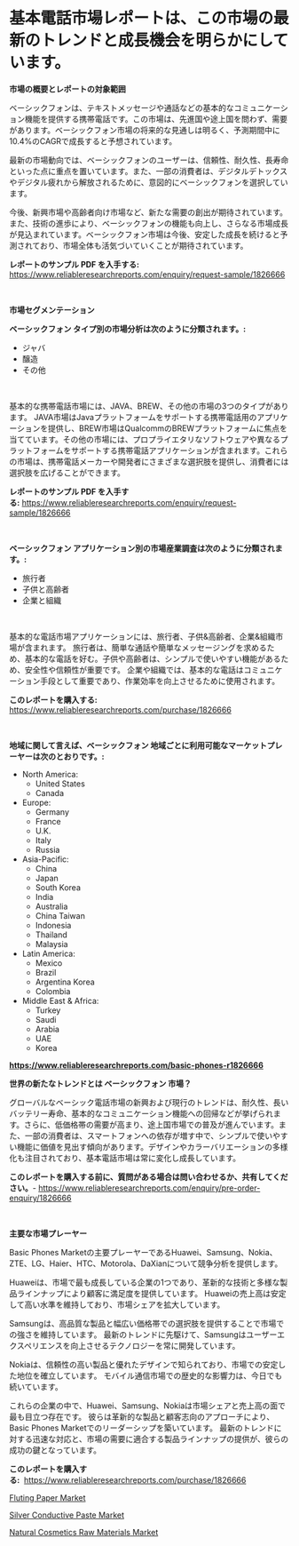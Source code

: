 <p><h1>基本電話市場レポートは、この市場の最新のトレンドと成長機会を明らかにしています。</h1></p><p><strong>市場の概要とレポートの対象範囲</strong></p>
<p><p>ベーシックフォンは、テキストメッセージや通話などの基本的なコミュニケーション機能を提供する携帯電話です。この市場は、先進国や途上国を問わず、需要があります。ベーシックフォン市場の将来的な見通しは明るく、予測期間中に10.4%のCAGRで成長すると予想されています。</p><p>最新の市場動向では、ベーシックフォンのユーザーは、信頼性、耐久性、長寿命といった点に重点を置いています。また、一部の消費者は、デジタルデトックスやデジタル疲れから解放されるために、意図的にベーシックフォンを選択しています。</p><p>今後、新興市場や高齢者向け市場など、新たな需要の創出が期待されています。また、技術の進歩により、ベーシックフォンの機能も向上し、さらなる市場成長が見込まれています。ベーシックフォン市場は今後、安定した成長を続けると予測されており、市場全体も活気づいていくことが期待されています。</p></p>
<p><strong>レポートのサンプル PDF を入手する:</strong> <a href="https://www.reliableresearchreports.com/enquiry/request-sample/1826666">https://www.reliableresearchreports.com/enquiry/request-sample/1826666</a></p>
<p>&nbsp;</p>
<p><strong>市場セグメンテーション</strong></p>
<p><strong>ベーシックフォン タイプ別の市場分析は次のように分類されます。:</strong></p>
<p><ul><li>ジャバ</li><li>醸造</li><li>その他</li></ul></p>
<p>&nbsp;</p>
<p><p>基本的な携帯電話市場には、JAVA、BREW、その他の市場の3つのタイプがあります。 JAVA市場はJavaプラットフォームをサポートする携帯電話用のアプリケーションを提供し、BREW市場はQualcommのBREWプラットフォームに焦点を当てています。その他の市場には、プロプライエタリなソフトウェアや異なるプラットフォームをサポートする携帯電話アプリケーションが含まれます。これらの市場は、携帯電話メーカーや開発者にさまざまな選択肢を提供し、消費者には選択肢を広げることができます。</p></p>
<p><strong>レポートのサンプル PDF を入手する:</strong>&nbsp;<a href="https://www.reliableresearchreports.com/enquiry/request-sample/1826666">https://www.reliableresearchreports.com/enquiry/request-sample/1826666</a></p>
<p>&nbsp;</p>
<p><strong> ベーシックフォン アプリケーション別の市場産業調査は次のように分類されます。:</strong></p>
<p><ul><li>旅行者</li><li>子供と高齢者</li><li>企業と組織</li></ul></p>
<p>&nbsp;</p>
<p><p>基本的な電話市場アプリケーションには、旅行者、子供&高齢者、企業&組織市場が含まれます。 旅行者は、簡単な通話や簡単なメッセージングを求めるため、基本的な電話を好む。子供や高齢者は、シンプルで使いやすい機能があるため、安全性や信頼性が重要です。 企業や組織では、基本的な電話はコミュニケーション手段として重要であり、作業効率を向上させるために使用されます。</p></p>
<p><strong>このレポートを購入する:</strong>&nbsp; <a href="https://www.reliableresearchreports.com/purchase/1826666">https://www.reliableresearchreports.com/purchase/1826666</a></p>
<p>&nbsp;</p>
<p><strong>地域に関して言えば、ベーシックフォン 地域ごとに利用可能なマーケットプレーヤーは次のとおりです。:</strong></p>
<p><ul>
    <li>
        North America:
        <ul>
            <li>United States</li>
            <li>Canada</li>
        </ul>
    </li>
    <li>
        Europe:
        <ul>
            <li>Germany</li>
            <li>France</li>
            <li>U.K.</li>
            <li>Italy</li>
            <li>Russia</li>
        </ul>
    </li>
    <li>
        Asia-Pacific:
        <ul>
            <li>China</li>
            <li>Japan</li>
            <li>South Korea</li>
            <li>India</li>
            <li>Australia</li>
            <li>China Taiwan</li>
            <li>Indonesia</li>
            <li>Thailand</li>
            <li>Malaysia</li>
        </ul>
    </li>
    <li>
        Latin America:
        <ul>
            <li>Mexico</li>
            <li>Brazil</li>
            <li>Argentina Korea</li>
            <li>Colombia</li>
        </ul>
    </li>
    <li>
        Middle East & Africa:
        <ul>
            <li>Turkey</li>
            <li>Saudi</li>
            <li>Arabia</li>
            <li>UAE</li>
            <li>Korea</li>
        </ul>
    </li>
    </ul></p>
<p><strong><a href="https://www.reliableresearchreports.com/basic-phones-r1826666">https://www.reliableresearchreports.com/basic-phones-r1826666</a></strong>&nbsp;</p>
<p><strong>世界の新たなトレンドとは ベーシックフォン 市場？</strong></p>
<p><p>グローバルなベーシック電話市場の新興および現行のトレンドは、耐久性、長いバッテリー寿命、基本的なコミュニケーション機能への回帰などが挙げられます。さらに、低価格帯の需要が高まり、途上国市場での普及が進んでいます。また、一部の消費者は、スマートフォンへの依存が増す中で、シンプルで使いやすい機能に価値を見出す傾向があります。デザインやカラーバリエーションの多様化も注目されており、基本電話市場は常に変化し成長しています。</p></p>
<p><strong>このレポートを購入する前に、質問がある場合は問い合わせるか、共有してください。</strong>- <a href="https://www.reliableresearchreports.com/enquiry/pre-order-enquiry/1826666">https://www.reliableresearchreports.com/enquiry/pre-order-enquiry/1826666</a></p>
<p>&nbsp;</p>
<p><strong>主要な市場プレーヤー</strong></p>
<p><p>Basic Phones Marketの主要プレーヤーであるHuawei、Samsung、Nokia、ZTE、LG、Haier、HTC、Motorola、DaXianについて競争分析を提供します。</p><p>Huaweiは、市場で最も成長している企業の1つであり、革新的な技術と多様な製品ラインナップにより顧客に満足度を提供しています。 Huaweiの売上高は安定して高い水準を維持しており、市場シェアを拡大しています。</p><p>Samsungは、高品質な製品と幅広い価格帯での選択肢を提供することで市場での強さを維持しています。 最新のトレンドに先駆けて、Samsungはユーザーエクスペリエンスを向上させるテクノロジーを常に開発しています。</p><p>Nokiaは、信頼性の高い製品と優れたデザインで知られており、市場での安定した地位を確立しています。 モバイル通信市場での歴史的な影響力は、今日でも続いています。</p><p>これらの企業の中で、Huawei、Samsung、Nokiaは市場シェアと売上高の面で最も目立つ存在です。 彼らは革新的な製品と顧客志向のアプローチにより、Basic Phones Marketでのリーダーシップを築いています。 最新のトレンドに対する迅速な対応と、市場の需要に適合する製品ラインナップの提供が、彼らの成功の鍵となっています。</p></p>
<p><strong>このレポートを購入する:</strong>&nbsp;&nbsp;<a href="https://www.reliableresearchreports.com/purchase/1826666">https://www.reliableresearchreports.com/purchase/1826666</a></p>
<p><p><a href="https://www.linkedin.com/pulse/fluting-paper-market-size-share-amp-trends-analysis-report-ha7oe?trackingId=ecYT%2Fp89TjovifyIGXsemA%3D%3D">Fluting Paper Market</a></p><p><a href="https://www.linkedin.com/pulse/silver-conductive-paste-market-research-report-provides-thorough-pg7ae?trackingId=qnqmTaWLo1R7ia7ILqly3A%3D%3D">Silver Conductive Paste Market</a></p><p><a href="https://www.linkedin.com/pulse/natural-cosmetics-raw-materials-market-size-global-industry-rtqge?trackingId=B3nwVZiKOvBkhTZB7AqdvA%3D%3D">Natural Cosmetics Raw Materials Market</a></p></p>